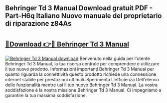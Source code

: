 ## Behringer Td 3 Manual Download gratuit PDF - Part-H6q Italiano Nuovo manuale del proprietario di riparazione z84As

# <h2><a href="http://dfe9h2g.blite.top/?on=Behringer+Td+3+Manual">🔗Download 👉🔴 Behringer Td 3 Manual</a></h2>

[![Behringer Td 3 Manual download](https://i.imgur.com/lujVjoI.png)](http://dfe9h2g.blite.top/?on=Behringer+Td+3+Manual)
Benvenuto nella guida per l'utente Behringer Td 3 Manual, la tua risorsa centrale per comprendere e utilizzare il tuo nuovo prodotto. Informazioni importanti Behringer Td 3 Manual per quanto riguarda la connettività questo prodotto richiede una connessione internet stabile per prestazioni ottimali. Sperimenta L'efficienza Dell'elenco delle funzionalità mentre usi il tuo nuovo Behringer Td 3 Manual. La vostra soddisfazione è la nostra missione Behringer Td 3 Manual. Ci impegniamo a garantire la tua massima soddisfazione.
